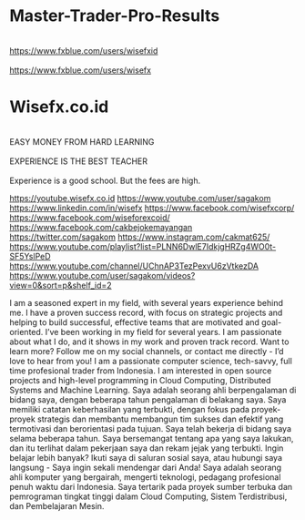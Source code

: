 # Master-Trader-Pro-Results

<br> https://www.fxblue.com/users/wisefxid </br>
<br> https://www.fxblue.com/users/wisefx </br>

<h1> Wisefx.co.id </h1> 


<br> EASY MONEY FROM HARD LEARNING </br>
<br> EXPERIENCE IS THE BEST TEACHER </br>
<br> Experience is a good school. But the fees are high. </br>

https://youtube.wisefx.co.id
https://www.youtube.com/user/sagakom
https://www.linkedin.com/in/wisefx
https://www.facebook.com/wisefxcorp/
https://www.facebook.com/wiseforexcoid/
https://www.facebook.com/cakbejokemayangan
https://twitter.com/sagakom
https://www.instagram.com/cakmat625/
https://www.youtube.com/playlist?list=PLNN6DwlE7IdkjgHRZg4WO0t-SF5YslPeD
https://www.youtube.com/channel/UChnAP3TezPexvU6zVtkezDA
https://www.youtube.com/user/sagakom/videos?view=0&sort=p&shelf_id=2

I am a seasoned expert in my field, with several years experience behind me. 
I have a proven success record, with focus on strategic projects and helping to build successful, 
effective teams that are motivated and goal-oriented.
I’ve been working in my field for several years.
I am passionate about what I do, and it shows in my work and proven track record.
Want to learn more? Follow me on my social channels, or contact me directly - I’d love to hear from you!
I am a passionate computer science, tech-savvy, full time profesional trader from Indonesia. 
I am interested in open source projects and high-level programming in Cloud Computing, 
Distributed Systems and Machine Learning.
Saya adalah seorang ahli berpengalaman di bidang saya, dengan beberapa tahun pengalaman di belakang saya.
Saya memiliki catatan keberhasilan yang terbukti, dengan fokus pada proyek-proyek strategis dan membantu membangun tim sukses dan efektif yang termotivasi dan berorientasi pada tujuan.
Saya telah bekerja di bidang saya selama beberapa tahun.
Saya bersemangat tentang apa yang saya lakukan, dan itu terlihat dalam pekerjaan saya dan rekam jejak yang terbukti.
Ingin belajar lebih banyak? Ikuti saya di saluran sosial saya, atau hubungi saya langsung - Saya ingin sekali mendengar dari Anda!
Saya adalah seorang ahli komputer yang bergairah, mengerti teknologi, pedagang profesional penuh waktu dari Indonesia. Saya tertarik pada proyek sumber terbuka dan pemrograman tingkat tinggi dalam Cloud Computing, Sistem Terdistribusi, dan Pembelajaran Mesin.


